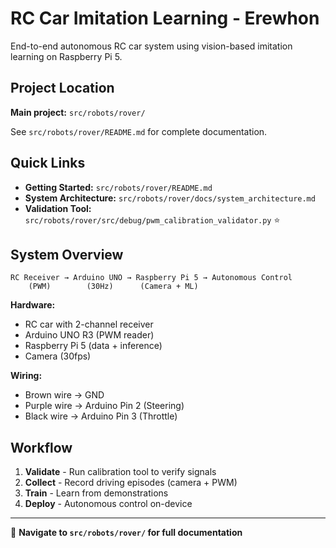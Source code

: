 # RC Car Imitation Learning - Erewhon

End-to-end autonomous RC car system using vision-based imitation learning on Raspberry Pi 5.

## Project Location

**Main project:** `src/robots/rover/`

See `src/robots/rover/README.md` for complete documentation.

## Quick Links

- **Getting Started:** `src/robots/rover/README.md`
- **System Architecture:** `src/robots/rover/docs/system_architecture.md`
- **Validation Tool:** `src/robots/rover/src/debug/pwm_calibration_validator.py` ⭐

## System Overview

```
RC Receiver → Arduino UNO → Raspberry Pi 5 → Autonomous Control
    (PWM)        (30Hz)      (Camera + ML)
```

**Hardware:**
- RC car with 2-channel receiver  
- Arduino UNO R3 (PWM reader)
- Raspberry Pi 5 (data + inference)
- Camera (30fps)

**Wiring:**
- Brown wire → GND
- Purple wire → Arduino Pin 2 (Steering)
- Black wire → Arduino Pin 3 (Throttle)

## Workflow

1. **Validate** - Run calibration tool to verify signals
2. **Collect** - Record driving episodes (camera + PWM)
3. **Train** - Learn from demonstrations
4. **Deploy** - Autonomous control on-device

---

📁 **Navigate to `src/robots/rover/` for full documentation**

